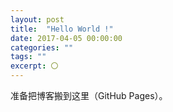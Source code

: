 ```yaml
---
layout: post
title:  "Hello World !"
date: 2017-04-05 00:00:00
categories: ""
tags: ""
excerpt: 〇
---
```


准备把博客搬到这里（GitHub Pages）。

